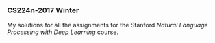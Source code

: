 ### CS224n-2017 Winter

My solutions for all the assignments for the Stanford *Natural Language Processing with Deep Learning* course.

